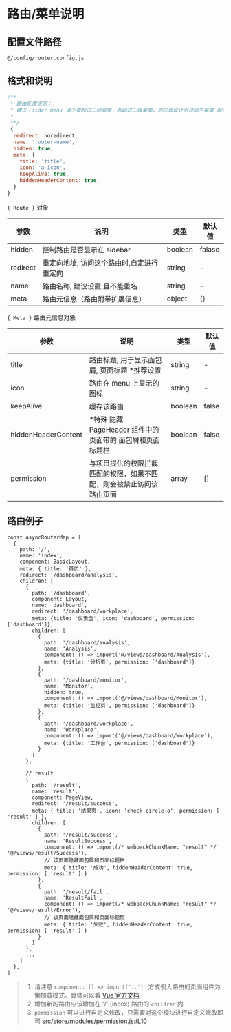 路由/菜单说明
====



配置文件路径
----

`@/config/router.config.js`



格式和说明
----

```javascript
/**
 * 路由配置说明：
 * 建议：sider menu 请不要超过三级菜单，若超过三级菜单，则应该设计为顶部主菜单 配合左侧次级菜单
 *
 **/
 {
  redirect: noredirect,
  name: 'router-name',
  hidden: true,
  meta: {
    title: 'title',
    icon: 'a-icon',
    keepAlive: true,
    hiddenHeaderContent: true,
  }
}
```



`{ Route }` 对象

| 参数     | 说明                                      | 类型    | 默认值 |
| -------- | ----------------------------------------- | ------- | ------ |
| hidden   | 控制路由是否显示在 sidebar                | boolean | falase |
| redirect | 重定向地址, 访问这个路由时,自定进行重定向 | string  | -      |
| name     | 路由名称, 建议设置,且不能重名             | string  | -      |
| meta     | 路由元信息（路由附带扩展信息）            | object  | {}     |



`{ Meta }` 路由元信息对象

| 参数                | 说明                                                         | 类型    | 默认值 |
| ------------------- | ------------------------------------------------------------ | ------- | ------ |
| title               | 路由标题, 用于显示面包屑, 页面标题 *推荐设置                 | string  | -      |
| icon                | 路由在 menu 上显示的图标                                     | string  | -      |
| keepAlive           | 缓存该路由                                                   | boolean | false  |
| hiddenHeaderContent | *特殊 隐藏 [PageHeader](https://github.com/sendya/ant-design-pro-vue/blob/master/src/components/layout/PageHeader.vue#L14) 组件中的页面带的 面包屑和页面标题栏 | boolean | false  |
| permission          | 与项目提供的权限拦截匹配的权限，如果不匹配，则会被禁止访问该路由页面 | array   | []     |



路由例子
----

```ecmascript 6
const asyncRouterMap = [
  {
    path: '/',
    name: 'index',
    component: BasicLayout,
    meta: { title: '首页' },
    redirect: '/dashboard/analysis',
    children: [
      {
        path: '/dashboard',
        component: Layout,
        name: 'dashboard',
        redirect: '/dashboard/workplace',
        meta: {title: '仪表盘', icon: 'dashboard', permission: ['dashboard']},
        children: [
          {
            path: '/dashboard/analysis',
            name: 'Analysis',
            component: () => import('@/views/dashboard/Analysis'),
            meta: {title: '分析页', permission: ['dashboard']}
          },
          {
            path: '/dashboard/monitor',
            name: 'Monitor',
            hidden: true,
            component: () => import('@/views/dashboard/Monitor'),
            meta: {title: '监控页', permission: ['dashboard']}
          },
          {
            path: '/dashboard/workplace',
            name: 'Workplace',
            component: () => import('@/views/dashboard/Workplace'),
            meta: {title: '工作台', permission: ['dashboard']}
          }
        ]
      },

      // result
      {
        path: '/result',
        name: 'result',
        component: PageView,
        redirect: '/result/success',
        meta: { title: '结果页', icon: 'check-circle-o', permission: [ 'result' ] },
        children: [
          {
            path: '/result/success',
            name: 'ResultSuccess',
            component: () => import(/* webpackChunkName: "result" */ '@/views/result/Success'),
            // 该页面隐藏面包屑和页面标题栏
            meta: { title: '成功', hiddenHeaderContent: true, permission: [ 'result' ] }
          },
          {
            path: '/result/fail',
            name: 'ResultFail',
            component: () => import(/* webpackChunkName: "result" */ '@/views/result/Error'),
            // 该页面隐藏面包屑和页面标题栏
            meta: { title: '失败', hiddenHeaderContent: true, permission: [ 'result' ] }
          }
        ]
      },
      ...
    ]
  },
]
```

> 1. 请注意 `component: () => import('..') ` 方式引入路由的页面组件为 懒加载模式。具体可以看 [Vue 官方文档](https://router.vuejs.org/zh/guide/advanced/lazy-loading.html)
> 2. 增加新的路由应该增加在 '/' (index) 路由的 `children` 内
> 3. `permission` 可以进行自定义修改，只需要对这个模块进行自定义修改即可 [src/store/modules/permission.js#L10](https://github.com/sendya/ant-design-pro-vue/blob/master/src/store/modules/permission.js#L10)

